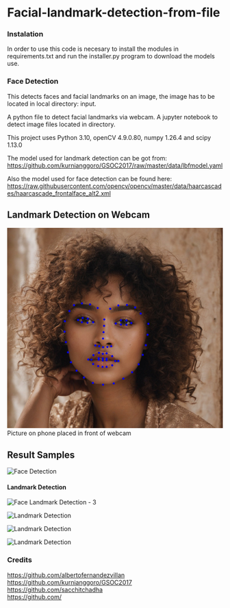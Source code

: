 # Facial-landmark-detection-from-file

### Instalation

In order to use this code is necesary to install the modules in requirements.txt and run the installer.py program to download the models use.

### Face Detection

This detects faces and facial landmarks on an image, the image has to be located in local directory: input.

A python file to detect facial landmarks via webcam.
A jupyter notebook to detect image files located in directory. 

This project uses Python 3.10, openCV 4.9.0.80, numpy 1.26.4 and scipy 1.13.0

The model used for landmark detection can be got from: 
https://github.com/kurnianggoro/GSOC2017/raw/master/data/lbfmodel.yaml

Also the model used for face detection can be found here:
https://raw.githubusercontent.com/opencv/opencv/master/data/haarcascades/haarcascade_frontalface_alt2.xml


## Landmark Detection on Webcam

![Landmark Detection](face-detect.jpg)
<br>Picture on phone placed in front of webcam

## Result Samples

![Face Detection](face-detection.jpg)

#### Landmark Detection

![Face Landmark Detection - 3](3-landmark-detections.jpg)

![Landmark Detection](zoomed-in1.jpg)

![Landmark Detection](zoomed-in2.jpg)

![Landmark Detection](zoomed-in3.jpg)



### Credits

https://github.com/albertofernandezvillan
<br>https://github.com/kurnianggoro/GSOC2017
<br>https://github.com/sacchitchadha
<br>https://github.com/


